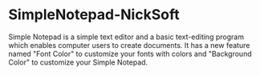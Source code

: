 # SimpleNotepad-NickSoft
Simple Notepad is a simple text editor and a basic text-editing program which enables computer users to create documents. It has a new feature named "Font Color" to customize your fonts with colors and "Background Color" to customize your Simple Notepad.
